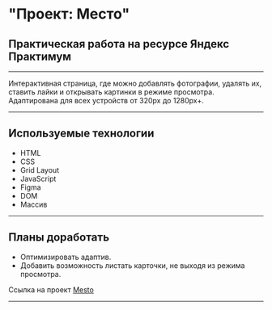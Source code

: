 # "Проект: Место"
## Практическая работа на ресурсе Яндекс Практимум

***

Интерактивная страница, где можно добавлять фотографии, удалять их, ставить лайки и открывать картинки в режиме просмотра. Адаптирована для всех устройств от 320px до 1280px+.

***

## Используемые технологии
* HTML
* CSS
* Grid Layout
* JavaScript
* Figma
* DOM
* Массив

***

## Планы доработать
* Оптимизировать адаптив.
* Добавить возможность листать карточки, не выходя из режима просмотра.

Ссылка на проект [Mesto](https://stormina.github.io/mesto/)

***
